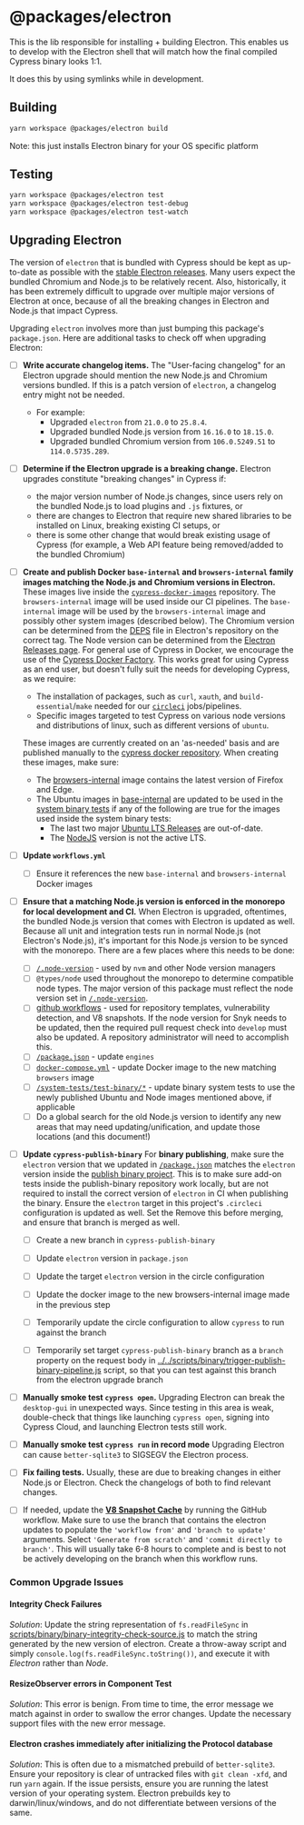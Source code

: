 # @packages/electron

This is the lib responsible for installing + building Electron. This enables us to develop with the Electron shell that will match how the final compiled Cypress binary looks 1:1.

It does this by using symlinks while in development.

## Building

```bash
yarn workspace @packages/electron build
```

Note: this just installs Electron binary for your OS specific platform

## Testing

```bash
yarn workspace @packages/electron test
yarn workspace @packages/electron test-debug
yarn workspace @packages/electron test-watch
```

## Upgrading Electron

The version of `electron` that is bundled with Cypress should be kept as up-to-date as possible with the [stable Electron releases](https://www.electronjs.org/releases/stable). Many users expect the bundled Chromium and Node.js to be relatively recent. Also, historically, it has been extremely difficult to upgrade over multiple major versions of Electron at once, because of all the breaking changes in Electron and Node.js that impact Cypress.


Upgrading `electron` involves more than just bumping this package's `package.json`. Here are additional tasks to check off when upgrading Electron:

- [ ] **Write accurate changelog items.** The "User-facing changelog" for an Electron upgrade should mention the new Node.js and Chromium versions bundled. If this is a patch version of `electron`, a changelog entry might not be needed.
    - For example:
        - Upgraded `electron` from `21.0.0` to `25.8.4`.
        - Upgraded bundled Node.js version from `16.16.0` to `18.15.0`.
        - Upgraded bundled Chromium version from `106.0.5249.51` to `114.0.5735.289`.
- [ ] **Determine if the Electron upgrade is a breaking change.** Electron upgrades constitute "breaking changes" in Cypress if:
    - the major version number of Node.js changes, since users rely on the bundled Node.js to load plugins and `.js` fixtures, or
    - there are changes to Electron that require new shared libraries to be installed on Linux, breaking existing CI setups, or
    - there is some other change that would break existing usage of Cypress (for example, a Web API feature being removed/added to the bundled Chromium)
- [ ] **Create and publish Docker `base-internal` and `browsers-internal` family images matching the Node.js and Chromium versions in Electron.** These images live inside the [`cypress-docker-images`](https://github.com/cypress-io/cypress-docker-images/) repository. The `browsers-internal` image will be used inside our CI pipelines. The `base-internal` image will be used by the `browsers-internal` image and possibly other system images (described below). The Chromium version can be determined from the [DEPS](https://github.com/electron/electron/blob/main/DEPS) file in Electron's repository on the correct tag. The Node version can be determined from the [Electron Releases page](https://www.electronjs.org/docs/latest/tutorial/electron-timelines). For general use of Cypress in Docker, we encourage the use of the [Cypress Docker Factory](https://github.com/cypress-io/cypress-docker-images#cypressfactory). This works great for using Cypress as an end user, but doesn't fully suit the needs for developing Cypress, as we require: 
    - The installation of packages, such as `curl`, `xauth`, and `build-essential`/`make` needed for our [`circleci`](../../.circleci/config.yml) jobs/pipelines.
    - Specific images targeted to test Cypress on various node versions and distributions of linux, such as different versions of `ubuntu`.

    These images are currently created on an 'as-needed' basis and are published manually to the [cypress docker repository](https://hub.docker.com/u/cypress). When creating these images, make sure: 
    - The [browsers-internal](https://github.com/cypress-io/cypress-docker-images/tree/master/browsers-internal) image contains the latest version of Firefox and Edge.
    - The Ubuntu images in [base-internal](https://github.com/cypress-io/cypress-docker-images/tree/master/base-internal) are updated to be used in the [system binary tests](../../system-tests/test-binary) if any of the following are true for the images used inside the system binary tests:
      - The last two major [Ubuntu LTS Releases](https://ubuntu.com/about/release-cycle) are out-of-date.
      - The [NodeJS](https://nodejs.org/en) version is not the active LTS.
- [ ] **Update `workflows.yml`**
    - [ ] Ensure it references the new `base-internal` and `browsers-internal` Docker images

- [ ] **Ensure that a matching Node.js version is enforced in the monorepo for local development and CI.** When Electron is upgraded, oftentimes, the bundled Node.js version that comes with Electron is updated as well. Because all unit and integration tests run in normal Node.js (not Electron's Node.js), it's important for this Node.js version to be synced with the monorepo. There are a few places where this needs to be done:
    - [ ] [`/.node-version`](../../.node-version) - used by `nvm` and other Node version managers
    - [ ] `@types/node` used throughout the monorepo to determine compatible node types. The major version of this package must reflect the node version set in [`/.node-version`](../../.node-version).
    - [ ] [github workflows](../../.github) - used for repository templates, vulnerability detection, and V8 snapshots. If the node version for Snyk needs to be updated, then the required pull request check into `develop` must also be updated. A repository administrator will need to accomplish this.
    - [ ] [`/package.json`](../../package.json) - update `engines`
    - [ ] [`docker-compose.yml`](../../docker-compose.yml) - update Docker image to the new matching `browsers` image
    - [ ] [`/system-tests/test-binary/*`](../../system-tests/test-binary) - update binary system tests to use the newly published Ubuntu and Node images mentioned above, if applicable
    - [ ] Do a global search for the old Node.js version to identify any new areas that may need updating/unification, and update those locations (and this document!)  

- [ ] **Update `cypress-publish-binary`** For **binary publishing**, make sure the `electron` version that we updated in [`/package.json`](../../package.json) matches the `electron` version inside the [publish binary project](https://github.com/cypress-io/cypress-publish-binary/blob/main/package.json). This is to make sure add-on tests inside the publish-binary repository work locally, but are not required to install the correct version of `electron` in CI when publishing the binary. Ensure the `electron` target in this project's `.circleci` configuration is updated as well. Set the Remove this before merging, and ensure that branch is merged as well.
  - [ ] Create a new branch in `cypress-publish-binary`
  - [ ] Update `electron` version in `package.json`
  - [ ] Update the target `electron` version in the circle configuration
  - [ ] Update the docker image to the new browsers-internal image made in the previous step
  - [ ] Temporarily update the circle configuration to allow `cypress` to run against the branch
  - [ ] Temporarily set target `cypress-publish-binary` branch as a `branch` property on the request body in [../../scripts/binary/trigger-publish-binary-pipeline.js](../../scripts/binary/trigger-publish-binary-pipeline.js) script, so that you can test against this branch from the electron upgrade branch


- [ ] **Manually smoke test `cypress open`.** Upgrading Electron can break the `desktop-gui` in unexpected ways. Since testing in this area is weak, double-check that things like launching `cypress open`, signing into Cypress Cloud, and launching Electron tests still work.
- [ ] **Manually smoke test `cypress run` in record mode** Upgrading Electron can cause `better-sqlite3` to SIGSEGV the Electron process.
- [ ] **Fix failing tests.** Usually, these are due to breaking changes in either Node.js or Electron. Check the changelogs of both to find relevant changes.

- [ ] If needed, update the **[V8 Snapshot Cache](https://github.com/cypress-io/cypress/actions/workflows/update_v8_snapshot_cache.yml)** by running the GitHub workflow. Make sure to use the branch that contains the electron updates to populate the `'workflow from'` and `'branch to update'` arguments. Select `'Generate from scratch'` and `'commit directly to branch'`. This will usually take 6-8 hours to complete and is best to not be actively developing on the branch when this workflow runs.


### Common Upgrade Issues

#### Integrity Check Failures

*Solution*: Update the string representation of `fs.readFileSync` in [scripts/binary/binary-integrity-check-source.js](../../scripts/binary/binary-integrity-check-source.js) to match the string generated by the new version of electron. Create a throw-away script and simply `console.log(fs.readFileSync.toString())`, and execute it with *Electron* rather than *Node*.

#### ResizeObserver errors in Component Test

*Solution*: This error is benign. From time to time, the error message we match against in order to swallow the error changes. Update the necessary support files with the new error message.

#### Electron crashes immediately after initializing the Protocol database

*Solution*: This is often due to a mismatched prebuild of `better-sqlite3`. Ensure your repository is clear of untracked files with `git clean -xfd`, and run `yarn` again. If the issue persists, ensure you are running the latest version of your operating system. Electron prebuilds key to darwin/linux/windows, and do not differentiate between versions of the same.

